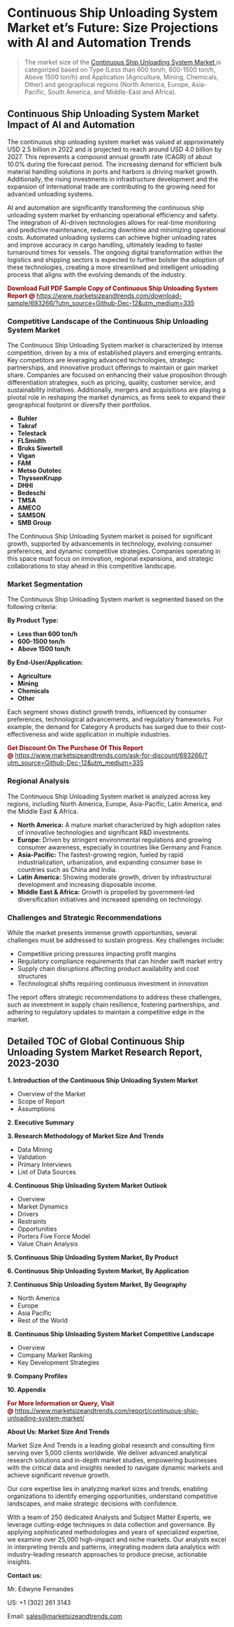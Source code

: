 <H1> Continuous Ship Unloading System Market et’s Future: Size Projections with AI and Automation Trends</H1><blockquote><p>The market size of the <a href="https://www.marketsizeandtrends.com/download-sample/693266/?utm_source=Github-Dec-12&amp;utm_medium=335" target="_blank">Continuous Ship Unloading System Market </a>is categorized based on Type (Less than 600 ton/h, 600-1500 ton/h, Above 1500 ton/h) and Application (Agriculture, Mining, Chemicals, Other) and geographical regions (North America, Europe, Asia-Pacific, South America, and Middle-East and Africa).</p></blockquote><p><h2>Continuous Ship Unloading System Market Impact of AI and Automation</h2><p>The continuous ship unloading system market was valued at approximately USD 2.5 billion in 2022 and is projected to reach around USD 4.0 billion by 2027. This represents a compound annual growth rate (CAGR) of about 10.0% during the forecast period. The increasing demand for efficient bulk material handling solutions in ports and harbors is driving market growth. Additionally, the rising investments in infrastructure development and the expansion of international trade are contributing to the growing need for advanced unloading systems.</p><p>AI and automation are significantly transforming the continuous ship unloading system market by enhancing operational efficiency and safety. The integration of AI-driven technologies allows for real-time monitoring and predictive maintenance, reducing downtime and minimizing operational costs. Automated unloading systems can achieve higher unloading rates and improve accuracy in cargo handling, ultimately leading to faster turnaround times for vessels. The ongoing digital transformation within the logistics and shipping sectors is expected to further bolster the adoption of these technologies, creating a more streamlined and intelligent unloading process that aligns with the evolving demands of the industry.</p></p><p><strong><span style="color: #800000;">Download Full PDF Sample Copy of Continuous Ship Unloading System Report @</span>&nbsp;</strong><a href="https://www.marketsizeandtrends.com/download-sample/693266/?utm_source=Github-Dec-12&amp;utm_medium=335">https://www.marketsizeandtrends.com/download-sample/693266/?utm_source=Github-Dec-12&amp;utm_medium=335</a></p><h3>Competitive Landscape of the Continuous Ship Unloading System Market</h3><p>The Continuous Ship Unloading System market is characterized by intense competition, driven by a mix of established players and emerging entrants. Key competitors are leveraging advanced technologies, strategic partnerships, and innovative product offerings to maintain or gain market share. Companies are focused on enhancing their value proposition through differentiation strategies, such as pricing, quality, customer service, and sustainability initiatives. Additionally, mergers and acquisitions are playing a pivotal role in reshaping the market dynamics, as firms seek to expand their geographical footprint or diversify their portfolios.</p><p><strong><p><ul><li>Buhler </li><li> Takraf </li><li> Telestack </li><li> FLSmidth </li><li> Bruks Siwertell </li><li> Vigan </li><li> FAM </li><li> Metso Outotec </li><li> ThyssenKrupp </li><li> DHHI </li><li> Bedeschi </li><li> TMSA </li><li> AMECO </li><li> SAMSON </li><li> SMB Group</p></li></ul></p></strong></p><p>The Continuous Ship Unloading System market is poised for significant growth, supported by advancements in technology, evolving consumer preferences, and dynamic competitive strategies. Companies operating in this space must focus on innovation, regional expansions, and strategic collaborations to stay ahead in this competitive landscape.</p><h3>Market Segmentation</h3><p>The Continuous Ship Unloading System market is segmented based on the following criteria:</p><p><strong>By Product Type:</strong></p><p><strong><p><ul><li>Less than 600 ton/h </li><li> 600-1500 ton/h </li><li> Above 1500 ton/h</p></li></ul></p></strong></p><p><strong>By End-User/Application:</strong></p><p><strong><p><ul><li>Agriculture </li><li> Mining </li><li> Chemicals </li><li> Other</p></li></ul></p></strong></p><p>Each segment shows distinct growth trends, influenced by consumer preferences, technological advancements, and regulatory frameworks. For example, the demand for Category A products has surged due to their cost-effectiveness and wide application in multiple industries.</p><p><strong><span style="color: #800000;">Get Discount On The Purchase Of This Report @&nbsp;</span></strong><a href="https://www.marketsizeandtrends.com/ask-for-discount/693266/?utm_source=Github-Dec-12&amp;utm_medium=335">https://www.marketsizeandtrends.com/ask-for-discount/693266/?utm_source=Github-Dec-12&amp;utm_medium=335</a></p><h3>Regional Analysis</h3><p>The Continuous Ship Unloading System market is analyzed across key regions, including North America, Europe, Asia-Pacific, Latin America, and the Middle East &amp; Africa.</p><ul><li><strong>North America:</strong> A mature market characterized by high adoption rates of innovative technologies and significant R&amp;D investments.</li><li><strong>Europe:</strong> Driven by stringent environmental regulations and growing consumer awareness, especially in countries like Germany and France.</li><li><strong>Asia-Pacific:</strong> The fastest-growing region, fueled by rapid industrialization, urbanization, and expanding consumer base in countries such as China and India.</li><li><strong>Latin America:</strong> Showing moderate growth, driven by infrastructural development and increasing disposable income.</li><li><strong>Middle East &amp; Africa:</strong> Growth is propelled by government-led diversification initiatives and increased spending on technology.</li></ul><h3>Challenges and Strategic Recommendations</h3><p>While the market presents immense growth opportunities, several challenges must be addressed to sustain progress. Key challenges include:</p><ul><li>Competitive pricing pressures impacting profit margins</li><li>Regulatory compliance requirements that can hinder swift market entry</li><li>Supply chain disruptions affecting product availability and cost structures</li><li>Technological shifts requiring continuous investment in innovation</li></ul><p>The report offers strategic recommendations to address these challenges, such as investment in supply chain resilience, fostering partnerships, and adhering to regulatory updates to maintain a competitive edge in the market.</p><h2>Detailed TOC of Global Continuous Ship Unloading System Market Research Report, 2023-2030</h2><p><strong>1. Introduction of the Continuous Ship Unloading System Market</strong></p><ul><li>Overview of the Market</li><li>Scope of Report</li><li>Assumptions&nbsp;</li></ul><p><strong>2. Executive Summary</strong></p><p><strong>3. Research Methodology of <strong>Market Size And Trends</strong></strong></p><ul><li>Data Mining</li><li>Validation</li><li>Primary Interviews</li><li>List of Data Sources&nbsp;</li></ul><p><strong>4. Continuous Ship Unloading System Market Outlook</strong></p><ul><li>Overview</li><li>Market Dynamics</li><li>Drivers</li><li>Restraints</li><li>Opportunities</li><li>Porters Five Force Model</li><li>Value Chain Analysis&nbsp;</li></ul><p><strong>5. Continuous Ship Unloading System Market, By Product</strong></p><p><strong>6. Continuous Ship Unloading System Market, By Application</strong></p><p><strong>7. Continuous Ship Unloading System Market, By Geography</strong></p><ul><li>North America</li><li>Europe</li><li>Asia Pacific</li><li>Rest of the World&nbsp;</li></ul><p><strong>8. Continuous Ship Unloading System Market Competitive Landscape</strong></p><ul><li>Overview</li><li>Company Market Ranking</li><li>Key Development Strategies&nbsp;</li></ul><p><strong>9. Company Profiles</strong></p><p><strong>10. Appendix</strong></p><p><strong><span style="color: #800000;">For More Information or Query, Visit @&nbsp;</span></strong><a href="https://www.marketsizeandtrends.com/report/continuous-ship-unloading-system-market/">https://www.marketsizeandtrends.com/report/continuous-ship-unloading-system-market/</a></p><p></p><p><strong>About Us:&nbsp;Market Size And Trends</strong></p><p>Market Size And Trends&nbsp;is a leading global research and consulting firm serving over 5,000 clients worldwide. We deliver advanced analytical research solutions and in-depth market studies, empowering businesses with the critical data and insights needed to navigate dynamic markets and achieve significant revenue growth.</p><p>Our core expertise lies in analyzing market sizes and trends, enabling organizations to identify emerging opportunities, understand competitive landscapes, and make strategic decisions with confidence.</p><p>With a team of 250 dedicated Analysts and Subject Matter Experts, we leverage cutting-edge techniques in data collection and governance. By applying sophisticated methodologies and years of specialized expertise, we examine over 25,000 high-impact and niche markets. Our analysts excel in interpreting trends and patterns, integrating modern data analytics with industry-leading research approaches to produce precise, actionable insights.</p><p><strong>Contact us:</strong></p><p>Mr. Edwyne Fernandes</p><p>US: +1 (302) 261 3143</p><p>Email: <a href="mailto:sales@marketsizeandtrends.com">sales@marketsizeandtrends.com</a>&nbsp;</p>
